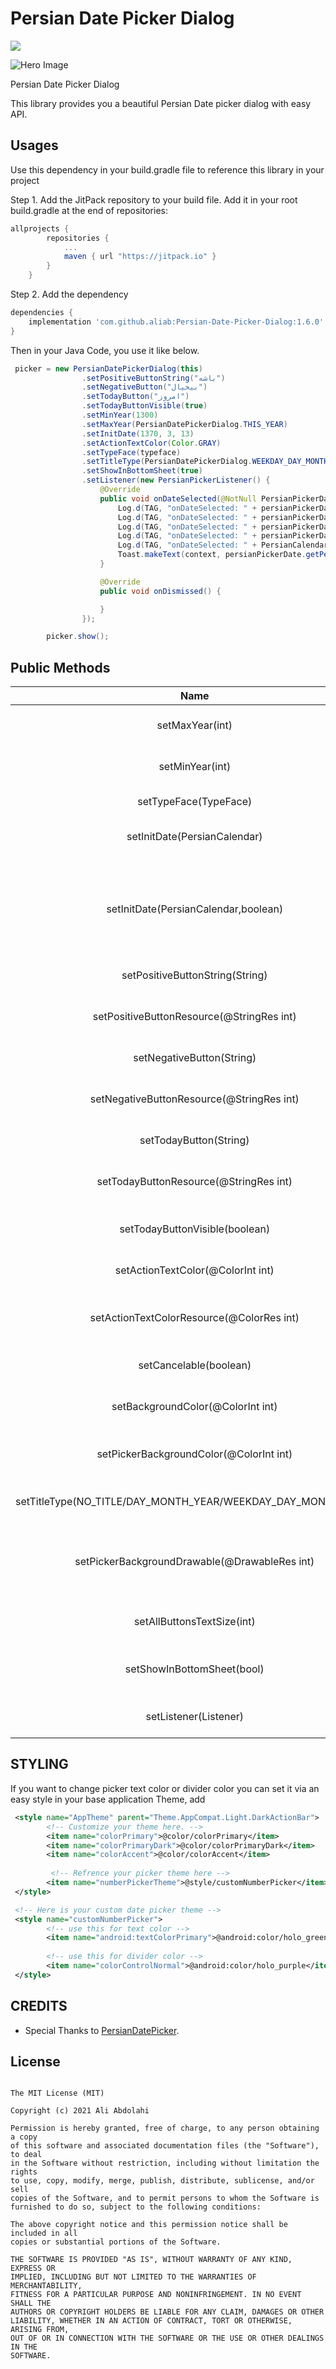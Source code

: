 # Persian Date Picker Dialog
[![](https://jitpack.io/v/aliab/Persian-Date-Picker-Dialog.svg)](https://jitpack.io/#aliab/Persian-Date-Picker-Dialog)

![Hero Image](https://raw.githubusercontent.com/aliab/Persian-Date-Picker-Dialog/master/screenshot/heroimage.jpg)


Persian Date Picker Dialog

This library provides you a beautiful Persian Date picker dialog with easy API.

## Usages

Use this dependency in your build.gradle file to reference this library in your project

Step 1. Add the JitPack repository to your build file. Add it in your root build.gradle at the end of repositories:

```groovy
allprojects {
        repositories {
            ...
            maven { url "https://jitpack.io" }
        }
    }
```

Step 2. Add the dependency
```groovy
dependencies {
    implementation 'com.github.aliab:Persian-Date-Picker-Dialog:1.6.0'
}
```


Then in your Java Code, you use it like below.

```java
 picker = new PersianDatePickerDialog(this)
                .setPositiveButtonString("باشه")
                .setNegativeButton("بیخیال")
                .setTodayButton("امروز")
                .setTodayButtonVisible(true)
                .setMinYear(1300)
                .setMaxYear(PersianDatePickerDialog.THIS_YEAR)
                .setInitDate(1370, 3, 13)
                .setActionTextColor(Color.GRAY)
                .setTypeFace(typeface)
                .setTitleType(PersianDatePickerDialog.WEEKDAY_DAY_MONTH_YEAR)
                .setShowInBottomSheet(true)
                .setListener(new PersianPickerListener() {
                    @Override
                    public void onDateSelected(@NotNull PersianPickerDate persianPickerDate) {
                        Log.d(TAG, "onDateSelected: " + persianPickerDate.getTimestamp());//675930448000
                        Log.d(TAG, "onDateSelected: " + persianPickerDate.getGregorianDate());//Mon Jun 03 10:57:28 GMT+04:30 1991
                        Log.d(TAG, "onDateSelected: " + persianPickerDate.getPersianLongDate());// دوشنبه  13  خرداد  1370
                        Log.d(TAG, "onDateSelected: " + persianPickerDate.getPersianMonthName());//خرداد
                        Log.d(TAG, "onDateSelected: " + PersianCalendarUtils.isPersianLeapYear(persianPickerDate.getPersianYear()));//true
                        Toast.makeText(context, persianPickerDate.getPersianYear() + "/" + persianPickerDate.getPersianMonth() + "/" + persianPickerDate.getPersianDay(), Toast.LENGTH_SHORT).show();
                    }

                    @Override
                    public void onDismissed() {

                    }
                });

        picker.show();
```

## Public Methods

| Name | Description |
|:----:|:----:|
|setMaxYear(int)| set maximum year can be selected|
|setMinYear(int)| set minimum year can be selected|
|setTypeFace(TypeFace)| set dialog typeface|
|setInitDate(PersianCalendar)| set date that dialog will launch on that|
|setInitDate(PersianCalendar,boolean)| set date that dialog will launch on that and force min/max year to be compatible with it|
|setPositiveButtonString(String)| set positive button text|
|setPositiveButtonResource(@StringRes int)| set positive button text from strings.xml|
|setNegativeButton(String)| set negative button text|
|setNegativeButtonResource(@StringRes int)| set negative button text from strings.xml|
|setTodayButton(String)| set today button text|
|setTodayButtonResource(@StringRes int)| set today button text from strings.xml|
|setTodayButtonVisible(boolean)| set today button visible/invisible|
|setActionTextColor(@ColorInt int)| set dialog buttons texts color|
|setActionTextColorResource(@ColorRes int)| set dialog buttons texts color form colors.xml|
|setCancelable(boolean)| set dialog cancelable or not|
|setBackgroundColor(@ColorInt int)| set dialog background color|
|setPickerBackgroundColor(@ColorInt int)| set date pickers background color|
|setTitleType(NO_TITLE/DAY_MONTH_YEAR/WEEKDAY_DAY_MONTH_YEAR)|It will handle title show scenarios|
|setPickerBackgroundDrawable(@DrawableRes int)| set date pickers background drawable from res/drawable folder|
|setAllButtonsTextSize(int)| set Action button text size|
|setShowInBottomSheet(bool)|switch between dialog and bottomsheet|
|setListener(Listener)| set dialog callback listener|

## STYLING
If you want to change picker text color or divider color you can set it via an easy style
in your base application Theme, add 
```xml
 <style name="AppTheme" parent="Theme.AppCompat.Light.DarkActionBar">
        <!-- Customize your theme here. -->
        <item name="colorPrimary">@color/colorPrimary</item>
        <item name="colorPrimaryDark">@color/colorPrimaryDark</item>
        <item name="colorAccent">@color/colorAccent</item>
         
         <!-- Refrence your picker theme here -->
        <item name="numberPickerTheme">@style/customNumberPicker</item>
 </style>

 <!-- Here is your custom date picker theme -->
 <style name="customNumberPicker">
        <!-- use this for text color -->
        <item name="android:textColorPrimary">@android:color/holo_green_dark</item>
         
        <!-- use this for divider color -->
        <item name="colorControlNormal">@android:color/holo_purple</item>
 </style>
```

## CREDITS
* Special Thanks to [PersianDatePicker](https://github.com/alibehzadian/PersianDatePicker).

## License
```
   
The MIT License (MIT)

Copyright (c) 2021 Ali Abdolahi

Permission is hereby granted, free of charge, to any person obtaining a copy
of this software and associated documentation files (the "Software"), to deal
in the Software without restriction, including without limitation the rights
to use, copy, modify, merge, publish, distribute, sublicense, and/or sell
copies of the Software, and to permit persons to whom the Software is
furnished to do so, subject to the following conditions:

The above copyright notice and this permission notice shall be included in all
copies or substantial portions of the Software.

THE SOFTWARE IS PROVIDED "AS IS", WITHOUT WARRANTY OF ANY KIND, EXPRESS OR
IMPLIED, INCLUDING BUT NOT LIMITED TO THE WARRANTIES OF MERCHANTABILITY,
FITNESS FOR A PARTICULAR PURPOSE AND NONINFRINGEMENT. IN NO EVENT SHALL THE
AUTHORS OR COPYRIGHT HOLDERS BE LIABLE FOR ANY CLAIM, DAMAGES OR OTHER
LIABILITY, WHETHER IN AN ACTION OF CONTRACT, TORT OR OTHERWISE, ARISING FROM,
OUT OF OR IN CONNECTION WITH THE SOFTWARE OR THE USE OR OTHER DEALINGS IN THE
SOFTWARE.

```


